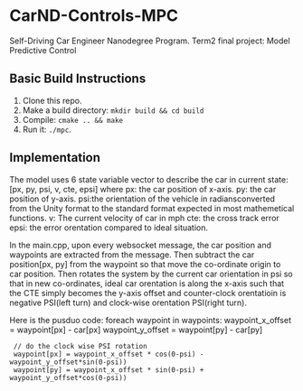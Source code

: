 # CarND-Controls-MPC
Self-Driving Car Engineer Nanodegree Program.
Term2 final project: Model Predictive Control


## Basic Build Instructions

1. Clone this repo.
2. Make a build directory: `mkdir build && cd build`
3. Compile: `cmake .. && make`
4. Run it: `./mpc`.

## Implementation

The model uses 6 state variable vector to describe the car in current state:[px, py, psi, v, cte, epsi]
where
px: the car position of x-axis.
py: the car position of y-axis.
psi:the orientation of the vehicle in radiansconverted from the Unity format to the standard format expected in most mathemetical functions.
v: The current velocity of car in mph
cte: the cross track error
epsi: the error orentation compared to ideal situation.

In the main.cpp, upon every websocket message, the car position and waypoints are extracted from the message. Then subtract the car position[px, py] from the waypoint so that move the co-ordinate origin to car position. Then rotates the system by the current car orientation in psi so that in new co-ordinates, ideal car orentation is along the x-axis such that the CTE simply becomes the y-axis offset and counter-clock orentatioin is negative PSI(left turn) and clock-wise orentation PSI(right turn).

Here is the pusduo code:
  foreach waypoint in waypoints:
     waypoint_x_offset = waypoint[px] - car[px]
     waypoint_y_offset = waypoint[py] - car[py]
     
     // do the clock wise PSI rotation
     waypoint[px] = waypoint_x_offset * cos(0-psi) - waypoint_y_offset*sin(0-psi))
     waypoint[py] = waypoint_x_offset * sin(0-psi) + waypoint_y_offset*cos(0-psi))
  
